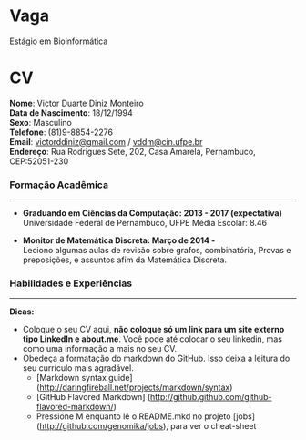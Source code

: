 Vaga
====

Estágio em Bioinformática


CV
==

**Nome**: Victor Duarte Diniz Monteiro  
**Data de Nascimento**: 18/12/1994  
**Sexo**: Masculino  
**Telefone**: (81)9-8854-2276  
**Email**: victorddiniz@gmail.com / vddm@cin.ufpe.br  
**Endereço**: Rua Rodrigues Sete, 202, Casa Amarela, Pernambuco, CEP:52051-230  

### Formação Acadêmica ###
* * *

- **Graduando em Ciências da Computação:  2013 - 2017 (expectativa)**  
	Universidade Federal de Pernambuco, UFPE                                Média Escolar: 8.46

- **Monitor de Matemática Discreta: Março de 2014 -**  
	Leciono algumas aulas de revisão sobre grafos, combinatória, Provas e preposições,
	e assuntos afim da Matemática Discreta.
	
### Habilidades e Experiências ###
* * *



__Dicas:__
* Coloque o seu CV aqui, __não coloque só um link para um site externo tipo LinkedIn e about.me__. Você pode até colocar o seu linkedin, mas como uma informação a mais no seu CV.
* Obedeça a formatação do markdown do GitHub. Isso deixa a leitura do seu currículo mais agradável.
	* [Markdown syntax guide] (http://daringfireball.net/projects/markdown/syntax)
	* [GitHub Flavored Markdown] (http://github.github.com/github-flavored-markdown/)
	* Pressione M enquanto lê o README.mkd no projeto [jobs] (http://github.com/genomika/jobs), para ver o cheat-sheet
